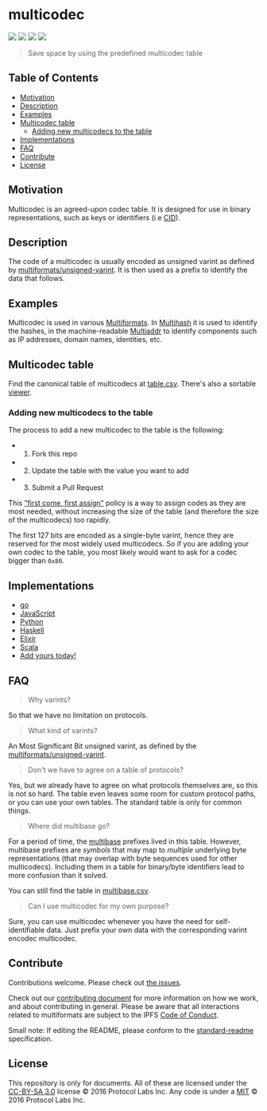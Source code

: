 # multicodec

[![](https://img.shields.io/badge/made%20by-Protocol%20Labs-blue.svg?style=flat-square)](http://ipn.io)
[![](https://img.shields.io/badge/project-multiformats-blue.svg?style=flat-square)](https://github.com/multiformats/multiformats)
[![](https://img.shields.io/badge/freenode-%23ipfs-blue.svg?style=flat-square)](https://webchat.freenode.net/?channels=%23ipfs)
[![](https://img.shields.io/badge/readme%20style-standard-brightgreen.svg?style=flat-square)](https://github.com/RichardLitt/standard-readme)

> Save space by using the predefined multicodec table

## Table of Contents

- [Motivation](#motivation)
- [Description](#description)
- [Examples](#examples)
- [Multicodec table](#multicodec-table)
  - [Adding new multicodecs to the table](#adding-new-multicodecs-to-the-table)
- [Implementations](#implementations)
- [FAQ](#faq)
- [Contribute](#contribute)
- [License](#license)

## Motivation

Multicodec is an agreed-upon codec table. It is designed for use in binary representations, such as keys or identifiers (i.e [CID](https://github.com/ipld/cid)).

## Description

The code of a multicodec is usually encoded as unsigned varint as defined by [multiformats/unsigned-varint](https://github.com/multiformats/unsigned-varint). It is then used as a prefix to identify the data that follows.

## Examples

Multicodec is used in various [Multiformats](https://github.com/multiformats/multiformats). In [Multihash](https://github.com/multiformats/multihash) it is used to identify the hashes, in the machine-readable [Multiaddr](https://github.com/multiformats/multiaddr) to identify components such as IP addresses, domain names, identities, etc.

## Multicodec table

Find the canonical table of multicodecs at [table.csv](/table.csv). There's also a sortable [viewer](https://ipfs.io/ipfs/QmXec1jjwzxWJoNbxQF5KffL8q6hFXm9QwUGaa3wKGk6dT/#title=Multicodecs&src=https://raw.githubusercontent.com/multiformats/multicodec/master/table.csv).

### Adding new multicodecs to the table

The process to add a new multicodec to the table is the following:

- 1. Fork this repo
- 2. Update the table with the value you want to add
- 3. Submit a Pull Request

This ["first come, first assign"](https://github.com/multiformats/multicodec/pull/16#issuecomment-260146609) policy is a way to assign codes as they are most needed, without increasing the size of the table (and therefore the size of the multicodecs) too rapidly.

The first 127 bits are encoded as a single-byte varint, hence they are reserved for the most widely used multicodecs. So if you are adding your own codec to the table, you most likely would want to ask for a codec bigger than `0x80`.

## Implementations

- [go](https://github.com/multiformats/go-multicodec/)
- [JavaScript](https://github.com/multiformats/js-multicodec)
- [Python](https://github.com/multiformats/py-multicodec)
- [Haskell](https://github.com/multiformats/haskell-multicodec)
- [Elixir](https://github.com/nocursor/ex-multicodec)
- [Scala](https://github.com/fluency03/scala-multicodec)
- [Add yours today!](https://github.com/multiformats/multicodec/edit/master/table.csv)

## FAQ

> Why varints?

So that we have no limitation on protocols.

> What kind of varints?

An Most Significant Bit unsigned varint, as defined by the [multiformats/unsigned-varint](https://github.com/multiformats/unsigned-varint).

> Don't we have to agree on a table of protocols?

Yes, but we already have to agree on what protocols themselves are, so this is not so hard. The table even leaves some room for custom protocol paths, or you can use your own tables. The standard table is only for common things.

> Where did multibase go?

For a period of time, the [multibase](https://github.com/multiformats/multibase) prefixes lived in this table. However, multibase prefixes are *symbols* that may map to *multiple* underlying byte representations (that may overlap with byte sequences used for other multicodecs). Including them in a table for binary/byte identifiers lead to more confusion than it solved.

You can still find the table in [multibase.csv](https://github.com/multiformats/multibase/blob/master/multibase.csv).

> Can I use multicodec for my own purpose?

Sure, you can use multicodec whenever you have the need for self-identifiable data. Just prefix your own data with the corresponding varint encodec multicodec.

## Contribute

Contributions welcome. Please check out [the issues](https://github.com/multiformats/multicodec/issues).

Check out our [contributing document](https://github.com/multiformats/multiformats/blob/master/contributing.md) for more information on how we work, and about contributing in general. Please be aware that all interactions related to multiformats are subject to the IPFS [Code of Conduct](https://github.com/ipfs/community/blob/master/code-of-conduct.md).

Small note: If editing the README, please conform to the [standard-readme](https://github.com/RichardLitt/standard-readme) specification.

## License

This repository is only for documents. All of these are licensed under the [CC-BY-SA 3.0](https://ipfs.io/ipfs/QmVreNvKsQmQZ83T86cWSjPu2vR3yZHGPm5jnxFuunEB9u) license © 2016 Protocol Labs Inc. Any code is under a [MIT](LICENSE) © 2016 Protocol Labs Inc.
